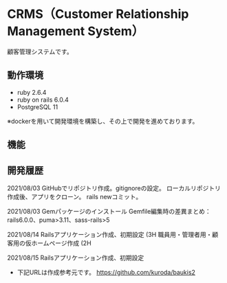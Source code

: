 # CRMS（Customer Relationship Management System）

顧客管理システムです。

## 動作環境
* ruby 2.6.4
* ruby on rails 6.0.4
* PostgreSQL 11

※dockerを用いて開発環境を構築し、その上で開発を進めております。

## 機能



## 開発履歴
2021/08/03 GitHubでリポジトリ作成。gitignoreの設定。
           ローカルリポジトリ作成後、アプリをクローン。
           rails newコミット。

2021/08/03 Gemパッケージのインストール
           Gemfile編集時の差異まとめ：rails6.0.0、puma>3.11、sass-rails>5

2021/08/14 Railsアプリケーション作成、初期設定 (3H
           職員用・管理者用・顧客用の仮ホームページ作成 (2H

2021/08/15 Railsアプリケーション作成、初期設定

* 下記URLは作成参考元です。
https://github.com/kuroda/baukis2
